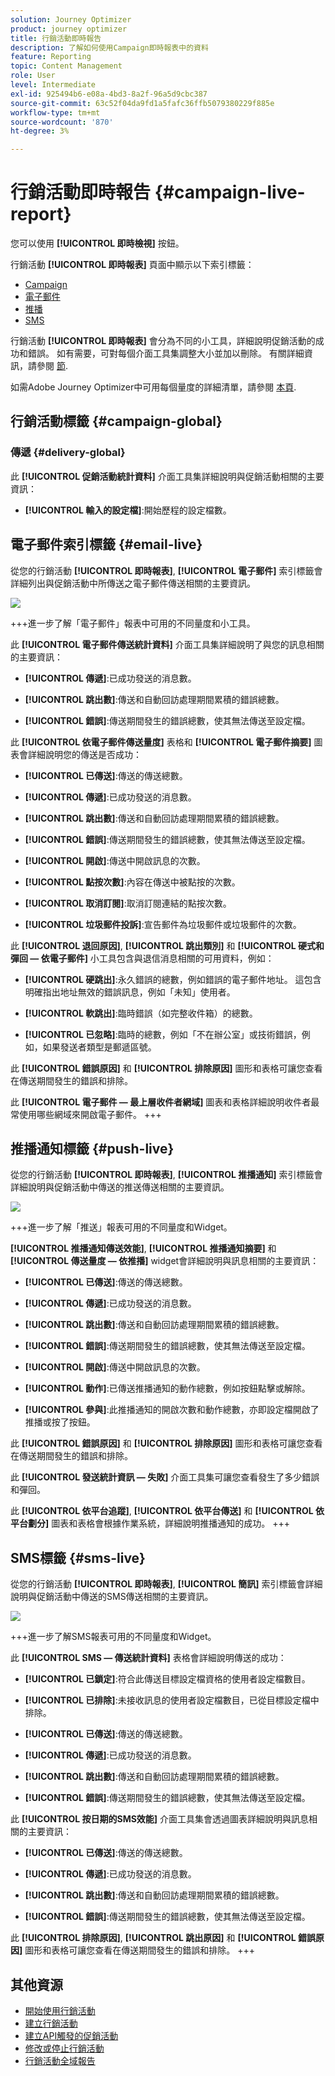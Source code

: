 ```yaml
---
solution: Journey Optimizer
product: journey optimizer
title: 行銷活動即時報告
description: 了解如何使用Campaign即時報表中的資料
feature: Reporting
topic: Content Management
role: User
level: Intermediate
exl-id: 925494b6-e08a-4bd3-8a2f-96a5d9cbc387
source-git-commit: 63c52f04da9fd1a5fafc36ffb5079380229f885e
workflow-type: tm+mt
source-wordcount: '870'
ht-degree: 3%

---
```


# 行銷活動即時報告 {#campaign-live-report}

您可以使用 **[!UICONTROL 即時檢視]** 按鈕。

行銷活動 **[!UICONTROL 即時報表]** 頁面中顯示以下索引標籤：

* [Campaign](#campaign-live)
* [電子郵件](#email-live)
* [推播](#push-live)
* [SMS](#sms-live)


行銷活動 **[!UICONTROL 即時報表]** 會分為不同的小工具，詳細說明促銷活動的成功和錯誤。 如有需要，可對每個介面工具集調整大小並加以刪除。 有關詳細資訊，請參閱 [節](../reports/live-report.md#modify-dashboard).

如需Adobe Journey Optimizer中可用每個量度的詳細清單，請參閱 [本頁](live-report.md#list-of-components-live).

## 行銷活動標籤 {#campaign-global}

### 傳遞 {#delivery-global}

此 **[!UICONTROL 促銷活動統計資料]** 介面工具集詳細說明與促銷活動相關的主要資訊：

* **[!UICONTROL 輸入的設定檔]**:開始歷程的設定檔數。

<!--
### Experimentation tab (#experimentation-live)

From your Campaign **[!UICONTROL Live report]**, the **[!UICONTROL Experimentation]** tab details the main information relative to how each variant is performing and if there is was winner during the test.
-->
## 電子郵件索引標籤 {#email-live}

從您的行銷活動 **[!UICONTROL 即時報表]**, **[!UICONTROL 電子郵件]** 索引標籤會詳細列出與促銷活動中所傳送之電子郵件傳送相關的主要資訊。

![](assets/campaign_report_live_1.png)

+++進一步了解「電子郵件」報表中可用的不同量度和小工具。

此 **[!UICONTROL 電子郵件傳送統計資料]** 介面工具集詳細說明了與您的訊息相關的主要資訊：

* **[!UICONTROL 傳遞]**:已成功發送的消息數。

* **[!UICONTROL 跳出數]**:傳送和自動回訪處理期間累積的錯誤總數。

* **[!UICONTROL 錯誤]**:傳送期間發生的錯誤總數，使其無法傳送至設定檔。

此 **[!UICONTROL 依電子郵件傳送量度]** 表格和 **[!UICONTROL 電子郵件摘要]** 圖表會詳細說明您的傳送是否成功：

* **[!UICONTROL 已傳送]**:傳送的傳送總數。

* **[!UICONTROL 傳遞]**:已成功發送的消息數。

* **[!UICONTROL 跳出數]**:傳送和自動回訪處理期間累積的錯誤總數。

* **[!UICONTROL 錯誤]**:傳送期間發生的錯誤總數，使其無法傳送至設定檔。

* **[!UICONTROL 開啟]**:傳送中開啟訊息的次數。

* **[!UICONTROL 點按次數]**:內容在傳送中被點按的次數。

* **[!UICONTROL 取消訂閱]**:取消訂閱連結的點按次數。

* **[!UICONTROL 垃圾郵件投訴]**:宣告郵件為垃圾郵件或垃圾郵件的次數。

此 **[!UICONTROL 退回原因]**, **[!UICONTROL 跳出類別]** 和 **[!UICONTROL 硬式和彈回 — 依電子郵件]** 小工具包含與退信消息相關的可用資料，例如：

* **[!UICONTROL 硬跳出]**:永久錯誤的總數，例如錯誤的電子郵件地址。 這包含明確指出地址無效的錯誤訊息，例如「未知」使用者。

* **[!UICONTROL 軟跳出]**:臨時錯誤（如完整收件箱）的總數。

* **[!UICONTROL 已忽略]**:臨時的總數，例如「不在辦公室」或技術錯誤，例如，如果發送者類型是郵遞區號。

此 **[!UICONTROL 錯誤原因]** 和 **[!UICONTROL 排除原因]** 圖形和表格可讓您查看在傳送期間發生的錯誤和排除。

此 **[!UICONTROL 電子郵件 — 最上層收件者網域]** 圖表和表格詳細說明收件者最常使用哪些網域來開啟電子郵件。
+++

## 推播通知標籤 {#push-live}

從您的行銷活動 **[!UICONTROL 即時報表]**, **[!UICONTROL 推播通知]** 索引標籤會詳細說明與促銷活動中傳送的推送傳送相關的主要資訊。

![](assets/campaign_report_live_2.png)

+++進一步了解「推送」報表可用的不同量度和Widget。

**[!UICONTROL 推播通知傳送效能]**, **[!UICONTROL 推播通知摘要]** 和 **[!UICONTROL 傳送量度 — 依推播]** widget會詳細說明與訊息相關的主要資訊：

* **[!UICONTROL 已傳送]**:傳送的傳送總數。

* **[!UICONTROL 傳遞]**:已成功發送的消息數。

* **[!UICONTROL 跳出數]**:傳送和自動回訪處理期間累積的錯誤總數。

* **[!UICONTROL 錯誤]**:傳送期間發生的錯誤總數，使其無法傳送至設定檔。

* **[!UICONTROL 開啟]**:傳送中開啟訊息的次數。

* **[!UICONTROL 動作]**:已傳送推播通知的動作總數，例如按鈕點擊或解除。

* **[!UICONTROL 參與]**:此推播通知的開啟次數和動作總數，亦即設定檔開啟了推播或按了按鈕。

此 **[!UICONTROL 錯誤原因]** 和 **[!UICONTROL 排除原因]** 圖形和表格可讓您查看在傳送期間發生的錯誤和排除。

此 **[!UICONTROL 發送統計資訊 — 失敗]** 介面工具集可讓您查看發生了多少錯誤和彈回。

此 **[!UICONTROL 依平台追蹤]**, **[!UICONTROL 依平台傳送]** 和 **[!UICONTROL 依平台劃分]** 圖表和表格會根據作業系統，詳細說明推播通知的成功。
+++

## SMS標籤 {#sms-live}

從您的行銷活動 **[!UICONTROL 即時報表]**, **[!UICONTROL 簡訊]** 索引標籤會詳細說明與促銷活動中傳送的SMS傳送相關的主要資訊。

![](assets/campaign_report_live_3.png)

+++進一步了解SMS報表可用的不同量度和Widget。

此 **[!UICONTROL SMS — 傳送統計資料]** 表格會詳細說明傳送的成功：

* **[!UICONTROL 已鎖定]**:符合此傳送目標設定檔資格的使用者設定檔數目。

* **[!UICONTROL 已排除]**:未接收訊息的使用者設定檔數目，已從目標設定檔中排除。

* **[!UICONTROL 已傳送]**:傳送的傳送總數。

* **[!UICONTROL 傳遞]**:已成功發送的消息數。

* **[!UICONTROL 跳出數]**:傳送和自動回訪處理期間累積的錯誤總數。

* **[!UICONTROL 錯誤]**:傳送期間發生的錯誤總數，使其無法傳送至設定檔。

此 **[!UICONTROL 按日期的SMS效能]** 介面工具集會透過圖表詳細說明與訊息相關的主要資訊：

* **[!UICONTROL 已傳送]**:傳送的傳送總數。

* **[!UICONTROL 傳遞]**:已成功發送的消息數。

* **[!UICONTROL 跳出數]**:傳送和自動回訪處理期間累積的錯誤總數。

* **[!UICONTROL 錯誤]**:傳送期間發生的錯誤總數，使其無法傳送至設定檔。

此 **[!UICONTROL 排除原因]**, **[!UICONTROL 跳出原因]** 和 **[!UICONTROL 錯誤原因]** 圖形和表格可讓您查看在傳送期間發生的錯誤和排除。
+++

## 其他資源

* [開始使用行銷活動](../campaigns/get-started-with-campaigns.md)
* [建立行銷活動](../campaigns/create-campaign.md)
* [建立API觸發的促銷活動](../campaigns/api-triggered-campaigns.md)
* [修改或停止行銷活動](../campaigns/modify-stop-campaign.md)
* [行銷活動全域報告](campaign-global-report.md)
